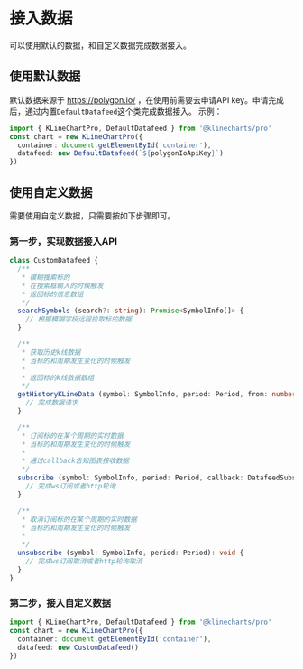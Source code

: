# 接入数据
可以使用默认的数据，和自定义数据完成数据接入。

## 使用默认数据
默认数据来源于 https://polygon.io/ ，在使用前需要去申请API key。申请完成后，通过内置`DefaultDatafeed`这个类完成数据接入。
示例：
```typescript
import { KLineChartPro, DefaultDatafeed } from '@klinecharts/pro'
const chart = new KLineChartPro({
  container: document.getElementById('container'),
  datafeed: new DefaultDatafeed(`${polygonIoApiKey}`)
})
```

## 使用自定义数据
需要使用自定义数据，只需要按如下步骤即可。

### 第一步，实现数据接入API
```typescript
class CustomDatafeed {
  /**
   * 模糊搜索标的
   * 在搜索框输入的时候触发
   * 返回标的信息数组
   */
  searchSymbols (search?: string): Promise<SymbolInfo[]> {
    // 根据模糊字段远程拉取标的数据
  }

  /**
   * 获取历史k线数据
   * 当标的和周期发生变化的时候触发
   * 
   * 返回标的k线数据数组
   */
  getHistoryKLineData (symbol: SymbolInfo, period: Period, from: number, to: number): Promise<KLineData[]> {
    // 完成数据请求
  }

  /**
   * 订阅标的在某个周期的实时数据
   * 当标的和周期发生变化的时候触发
   * 
   * 通过callback告知图表接收数据
   */
  subscribe (symbol: SymbolInfo, period: Period, callback: DatafeedSubscribeCallback): void {
    // 完成ws订阅或者http轮询
  }

  /**
   * 取消订阅标的在某个周期的实时数据
   * 当标的和周期发生变化的时候触发
   * 
   */ 
  unsubscribe (symbol: SymbolInfo, period: Period): void {
    // 完成ws订阅取消或者http轮询取消
  }
}
```

### 第二步，接入自定义数据
```typescript
import { KLineChartPro, DefaultDatafeed } from '@klinecharts/pro'
const chart = new KLineChartPro({
  container: document.getElementById('container'),
  datafeed: new CustomDatafeed()
})
```